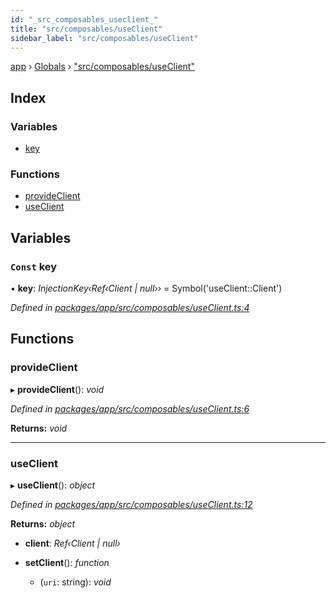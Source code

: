 ```yaml
---
id: "_src_composables_useclient_"
title: "src/composables/useClient"
sidebar_label: "src/composables/useClient"
---
```


[app](../index.md) › [Globals](../globals.md) › ["src/composables/useClient"](_src_composables_useclient_.md)

## Index

### Variables

* [key](_src_composables_useclient_.md#const-key)

### Functions

* [provideClient](_src_composables_useclient_.md#provideclient)
* [useClient](_src_composables_useclient_.md#useclient)

## Variables

### `Const` key

• **key**: *InjectionKey‹Ref‹Client | null››* = Symbol('useClient::Client')

*Defined in [packages/app/src/composables/useClient.ts:4](https://github.com/will-hart/pixatore/blob/dc2c2e8/packages/app/src/composables/useClient.ts#L4)*

## Functions

###  provideClient

▸ **provideClient**(): *void*

*Defined in [packages/app/src/composables/useClient.ts:6](https://github.com/will-hart/pixatore/blob/dc2c2e8/packages/app/src/composables/useClient.ts#L6)*

**Returns:** *void*

___

###  useClient

▸ **useClient**(): *object*

*Defined in [packages/app/src/composables/useClient.ts:12](https://github.com/will-hart/pixatore/blob/dc2c2e8/packages/app/src/composables/useClient.ts#L12)*

**Returns:** *object*

* **client**: *Ref‹Client | null›*

* **setClient**(): *function*

  * (`uri`: string): *void*
